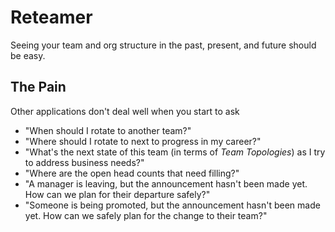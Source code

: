 # Reteamer

Seeing your team and org structure in the past, present, and future should be easy.

## The Pain

Other applications don't deal well when you start to ask
- "When should I rotate to another team?"
- "Where should I rotate to next to progress in my career?"
- "What's the next state of this team (in terms of _Team Topologies_) as I try to address business needs?"
- "Where are the open head counts that need filling?"
- "A manager is leaving, but the announcement hasn't been made yet. How can we plan for their departure safely?"
- "Someone is being promoted, but the announcement hasn't been made yet. How can we safely plan for the change to their team?"
